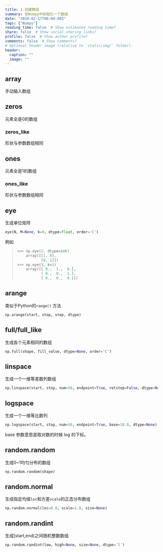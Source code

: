 ```yaml
---
title: 1.创建数组
summary: 在Numpy中初始化一个数组
date: "2020-02-17T00:00:00Z"
tags: ["Numpy"]
reading_time: false  # Show estimated reading time?
share: false  # Show social sharing links?
profile: false  # Show author profile?
comments: false  # Show comments?
# Optional header image (relative to `static/img/` folder).
header:
  caption: ""
  image: ""
---
```


## array

手动输入数组

## zeros

元素全是0的数组

### zeros_like

形状与参数数组相同

## ones

元素全是1的数组

### ones_like

形状与参数数组相同

## eye

生成单位矩阵

```python
eye(N, M=None, k=0, dtype=float, order='C')
```

例如

> ```python
> >>> np.eye(2, dtype=int)
>     array([[1, 0],
>            [0, 1]])
> >>> np.eye(3, k=1)
>     array([[ 0.,  1.,  0.],
>            [ 0.,  0.,  1.],
>            [ 0.,  0.,  0.]])
> ```

## arange

类似于Python的`range()` 方法

```python
np.arange(start, stop, step, dtype)
```

## full/full_like

生成各个元素相同的数组

```python
np.full(shape, fill_value, dtype=None, order='C')
```

## linspace

生成一个一维等差数列数组

```python
np.linspace(start, stop, num=50, endpoint=True, retstep=False, dtype=None)
```

## logspace

生成一个一维等比数列

```python
np.logspace(start, stop, num=50, endpoint=True, base=10.0, dtype=None)
```

base 参数意思是取对数的时候 log 的下标。



## random.random

生成0~1均匀分布的数组

```python
np.random.random(shape)
```

## random.normal

生成指定均值`loc`和方差`scale`的正态分布数组

```python
np.random.normal(loc=0.0, scale=1.0, size=None)
```

## random.randint

生成[start,end)之间随机整数数组

```python
np.random.randint(low, high=None, size=None, dtype='l')
```

